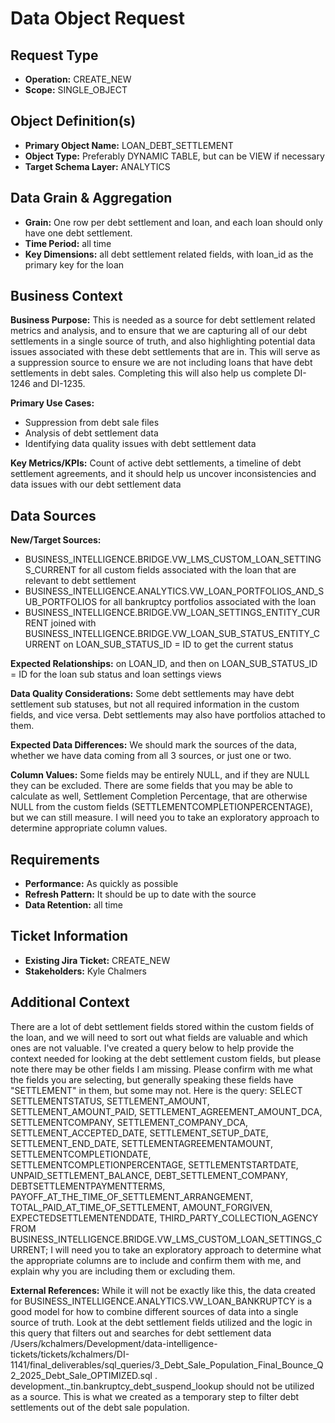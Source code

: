 # Data Object Request

## Request Type
- **Operation:** CREATE_NEW
- **Scope:** SINGLE_OBJECT

## Object Definition(s)
- **Primary Object Name:** LOAN_DEBT_SETTLEMENT
- **Object Type:** Preferably DYNAMIC TABLE, but can be VIEW if necessary
- **Target Schema Layer:** ANALYTICS

## Data Grain & Aggregation
- **Grain:** One row per debt settlement and loan, and each loan should only have one debt settlement.
- **Time Period:** all time
- **Key Dimensions:** all debt settlement related fields, with loan_id as the primary key for the loan

## Business Context
**Business Purpose:** This is needed as a source for debt settlement related metrics and analysis, and to ensure that we are capturing all of our debt settlements in a single source of truth, and also highlighting potential data issues associated with these debt settlements that are in. This will serve as a suppression source to ensure we are not including loans that have debt settlements in debt sales. Completing this will also help us complete DI-1246 and DI-1235.

**Primary Use Cases:** 
- Suppression from debt sale files
- Analysis of debt settlement data
- Identifying data quality issues with debt settlement data

**Key Metrics/KPIs:** Count of active debt settlements, a timeline of debt settlement agreements, and it should help us uncover inconsistencies and data issues with our debt settlement data

## Data Sources
**New/Target Sources:** 
- BUSINESS_INTELLIGENCE.BRIDGE.VW_LMS_CUSTOM_LOAN_SETTINGS_CURRENT for all custom fields associated with the loan that are relevant to debt settlement 
- BUSINESS_INTELLIGENCE.ANALYTICS.VW_LOAN_PORTFOLIOS_AND_SUB_PORTFOLIOS for all bankruptcy portfolios associated with the loan 
- BUSINESS_INTELLIGENCE.BRIDGE.VW_LOAN_SETTINGS_ENTITY_CURRENT joined with BUSINESS_INTELLIGENCE.BRIDGE.VW_LOAN_SUB_STATUS_ENTITY_CURRENT on LOAN_SUB_STATUS_ID = ID to get the current status

**Expected Relationships:** on LOAN_ID, and then on LOAN_SUB_STATUS_ID = ID for the loan sub status and loan settings views

**Data Quality Considerations:** Some debt settlements may have debt settlement sub statuses, but not all required information in the custom fields, and vice versa. Debt settlements may also have portfolios attached to them.

**Expected Data Differences:** We should mark the sources of the data, whether we have data coming from all 3 sources, or just one or two.

**Column Values:** Some fields may be entirely NULL, and if they are NULL they can be excluded. There are some fields that you may be able to calculate as well, Settlement Completion Percentage, that are otherwise NULL from the custom fields (SETTLEMENTCOMPLETIONPERCENTAGE), but we can still measure. I will need you to take an exploratory approach to determine appropriate column values.

## Requirements
- **Performance:** As quickly as possible
- **Refresh Pattern:** It should be up to date with the source
- **Data Retention:** all time

## Ticket Information
- **Existing Jira Ticket:** CREATE_NEW
- **Stakeholders:** Kyle Chalmers

## Additional Context
There are a lot of debt settlement fields stored within the custom fields of the loan, and we will need to sort out what fields are valuable and which ones are not valuable. I've created a query below to help provide the context needed for looking at the debt settlement custom fields, but please note there may be other fields I am missing. Please confirm with me what the fields you are selecting, but generally speaking these fields have "SETTLEMENT" in them, but some may not. 
Here is the query:
SELECT SETTLEMENTSTATUS, SETTLEMENT_AMOUNT, SETTLEMENT_AMOUNT_PAID, SETTLEMENT_AGREEMENT_AMOUNT_DCA,
SETTLEMENTCOMPANY, SETTLEMENT_COMPANY_DCA, SETTLEMENT_ACCEPTED_DATE, SETTLEMENT_SETUP_DATE, SETTLEMENT_END_DATE, SETTLEMENTAGREEMENTAMOUNT,
SETTLEMENTCOMPLETIONDATE, SETTLEMENTCOMPLETIONPERCENTAGE, SETTLEMENTSTARTDATE, UNPAID_SETTLEMENT_BALANCE, DEBT_SETTLEMENT_COMPANY, DEBTSETTLEMENTPAYMENTTERMS,
PAYOFF_AT_THE_TIME_OF_SETTLEMENT_ARRANGEMENT, TOTAL_PAID_AT_TIME_OF_SETTLEMENT, AMOUNT_FORGIVEN, EXPECTEDSETTLEMENTENDDATE, THIRD_PARTY_COLLECTION_AGENCY
FROM BUSINESS_INTELLIGENCE.BRIDGE.VW_LMS_CUSTOM_LOAN_SETTINGS_CURRENT;
I will need you to take an exploratory approach to determine what the appropriate columns are to include and confirm them with me, and explain why you are including them or excluding them.

**External References:** While it will not be exactly like this, the data created for BUSINESS_INTELLIGENCE.ANALYTICS.VW_LOAN_BANKRUPTCY is a good model for how to combine different sources of data into a single source of truth.
Look at the debt settlement fields utilized and the logic in this query that filters out and searches for debt settlement data /Users/kchalmers/Development/data-intelligence-tickets/tickets/kchalmers/DI-1141/final_deliverables/sql_queries/3_Debt_Sale_Population_Final_Bounce_Q2_2025_Debt_Sale_OPTIMIZED.sql . development._tin.bankruptcy_debt_suspend_lookup should not be utilized as a source. This is what we created as a temporary step to filter debt settlements out of the debt sale population.
